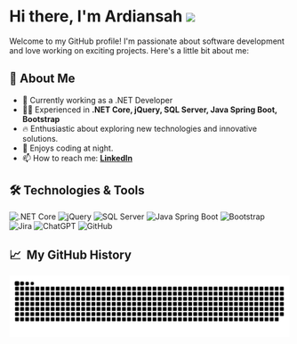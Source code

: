 # Hi there, I'm Ardiansah <img src="https://media.giphy.com/media/hvRJCLFzcasrR4ia7z/giphy.gif" width="28">

Welcome to my GitHub profile! I'm passionate about software development and love working on exciting projects. Here's a little bit about me:

## 🚀 About Me
- 🌱 Currently working as a .NET Developer
- 👨‍💻 Experienced in **.NET Core, jQuery, SQL Server, Java Spring Boot, Bootstrap**
- 🔥 Enthusiastic about exploring new technologies and innovative solutions.
- 🌙 Enjoys coding at night.
- 📫 How to reach me: **[LinkedIn](https://www.linkedin.com/in/ardiansah/)**

## 🛠️ Technologies & Tools

![.NET Core](https://img.shields.io/badge/-.NET_Core-512BD4?style=flat-square&logo=.net&logoColor=white)
![jQuery](https://img.shields.io/badge/-jQuery-0769AD?style=flat-square&logo=jquery&logoColor=white)
![SQL Server](https://img.shields.io/badge/-SQL_Server-CC2927?style=flat-square&logo=microsoft-sql-server&logoColor=white)
![Java Spring Boot](https://img.shields.io/badge/-Spring_Boot-6DB33F?style=flat-square&logo=spring-boot&logoColor=white)
![Bootstrap](https://img.shields.io/badge/-Bootstrap-563D7C?style=flat-square&logo=bootstrap&logoColor=white)
![Jira](https://img.shields.io/badge/-Jira-0052CC?style=flat-square&logo=jira&logoColor=white)
![ChatGPT](https://img.shields.io/badge/-ChatGPT-00C853?style=flat-square&logo=openai&logoColor=white)
![GitHub](https://img.shields.io/badge/-GitHub-181717?style=flat-square&logo=github&logoColor=white)

## 📈 &nbsp;My GitHub History ##
![Snake animation](https://raw.githubusercontent.com/ardian-sh/ardian-sh/output/github-contribution-grid-snake.svg)


